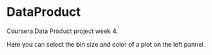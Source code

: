 # DataProduct
Coursera Data Product project week 4.

Here you can select the bin size and color of a plot on the left pannel. 
